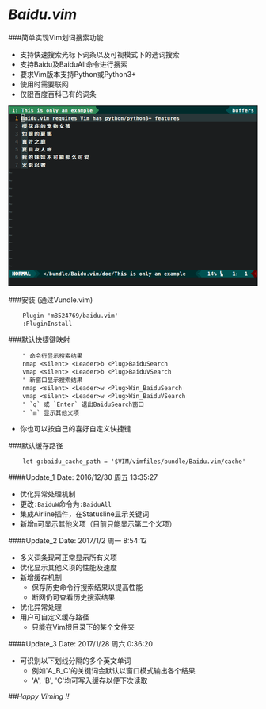# *Baidu.vim*

###简单实现Vim划词搜索功能
* 支持快速搜索光标下词条以及可视模式下的选词搜索
* 支持Baidu及BaiduAll命令进行搜索
* 要求Vim版本支持Python或Python3+
* 使用时需要联网
* 仅限百度百科已有的词条

![Example](Example.gif)

###安装 (通过Vundle.vim)
```VIML
    Plugin 'm8524769/baidu.vim'
    :PluginInstall
```

###默认快捷键映射
```VIML
    " 命令行显示搜索结果
    nmap <silent> <Leader>b <Plug>BaiduSearch
    vmap <silent> <Leader>b <Plug>BaiduVSearch
    " 新窗口显示搜索结果
    nmap <silent> <Leader>w <Plug>Win_BaiduSearch
    vmap <silent> <Leader>w <Plug>Win_BaiduVSearch
    " `q` 或 `Enter` 退出BaiduSearch窗口
    " `m` 显示其他义项
```
- 你也可以按自己的喜好自定义快捷键

###默认缓存路径
```VIML
    let g:baidu_cache_path = '$VIM/vimfiles/bundle/Baidu.vim/cache'
```

####Update_1 Date: 2016/12/30 周五 13:35:27
- 优化异常处理机制
- 更改`:BaiduW`命令为`:BaiduAll`
- 集成Airline插件，在Statusline显示关键词
- 新增`m`可显示其他义项（目前只能显示第二个义项）

####Update_2 Date: 2017/1/2 周一 8:54:12
- 多义词条现可正常显示所有义项
- 优化显示其他义项的性能及速度
- 新增缓存机制
  * 保存历史命令行搜索结果以提高性能
  * 断网仍可查看历史搜索结果
- 优化异常处理
- 用户可自定义缓存路径
  * 只能在Vim根目录下的某个文件夹

####Update_3 Date: 2017/1/28 周六 0:36:20
- 可识别以下划线分隔的多个英文单词
    * 例如'A_B_C'的关键词会默认以窗口模式输出各个结果
    * 'A', 'B', 'C'均可写入缓存以便下次读取


##*Happy Viming !!*
